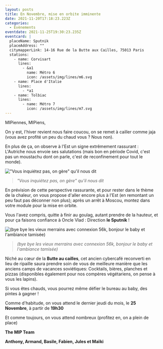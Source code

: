 ```yaml
---
layout: posts
title: En Novembre, mise en orbite imminente
date: 2021-11-20T17:18:23.223Z
categories:
  - Evènements
eventdate: 2021-11-25T19:30:23.235Z
eventcard: |
  placeName: Sputnik
  placeAddress: ""
  citymapperLink: 14-16 Rue de la Butte aux Cailles, 75013 Paris
  stations:
    - name: Corvisart
      lines:
        - &a1
          name: Métro 6
          icon: /assets/img/lines/m6.svg
    - name: Place d'Italie
      lines:
        - *a1
    - name: Tolbiac
      lines:
        - name: Métro 7
          icon: /assets/img/lines/m7.svg
---
```

<!--StartFragment-->

MIPiennes, MIPiens,

 On y est, l'hiver revient nous faire coucou, on se remet à cailler comme jaja (vous avez profité un peu du chaud vous ? Nous non). 

En plus de ça, on observe à l'Est un signe extrêmement rassurant : L'Autriche nous envoie ses salutations (mais bon en période Covid, c'est pas un moustachu dont on parle, c'est de reconfinement pour tout le monde). 

!["Vous inquiétez pas, on gère" qu'il nous dit](https://scontent-rtl.akamaized.net/GED/07560000/7563900/7563939_700x0.webp "\"Vous inquiétez pas, on gère\" qu'il nous dit")

> *"Vous inquiétez pas, on gère" qu'il nous dit* 
>
>

En prévision de cette perspective rassurante, et pour rester dans le thème de la chaleur, on vous propose d'aller encore plus à l'Est (en remontant un peu faut pas déconner non plus); après un arrêt à Moscou, montez dans votre module pour la mise en orbite. 



Vous l'avez compris, quitte à finir au goulag, autant prendre de la hauteur, et pour ça faisons confiance à Oncle Vlad : Direction **le Sputnik** ! 

![(bye bye les vieux merrains avec connexion 56k, bonjour le baby et l'ambiance tamisée)](https://s3-eu-west-1.amazonaws.com/privateaser-media/etab_photos/39870/750x375/281055.jpg "(bye bye les vieux merrains avec connexion 56k, bonjour le baby et l'ambiance tamisée)")

> *(bye bye les vieux merrains avec connexion 56k, bonjour le baby et l'ambiance tamisée)* 

Niché au cœur de la **Butte au cailles**, cet ancien cybercafé reconverti en lieu de ripaille saura prendre soin de vous de meilleure manière que les anciens camps de vacances soviétiques: Cocktails, bières, planches et pizzas (disponibles également pour nos compères végétariens, on pense à vous les lapins).

Si vous êtes chauds, vous pourrez même défier le bureau au baby, des pintes à gagner ! 

Comme d'habitude, on vous attend le dernier jeudi du mois, le **25 Novembre**, à partir de **19h30** 

Et comme toujours, on vous attend nombreux (profitez en, on a plein de place)

**The MIP Team**

**Anthony, Armand, Basile, Fabien, Jules et Maïki**

<!--EndFragment-->